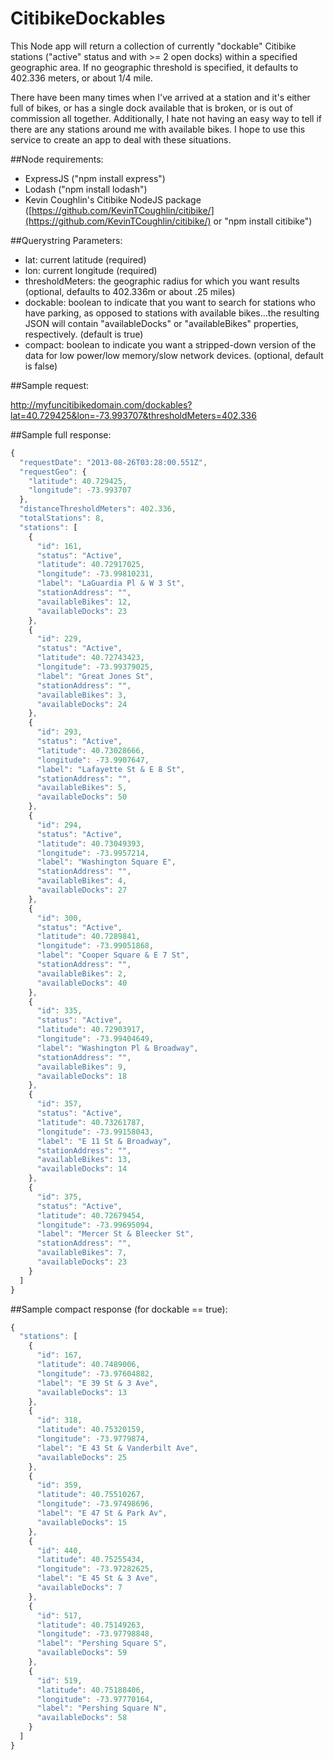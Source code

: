 CitibikeDockables
=================

This Node app will return a collection of currently "dockable" Citibike stations ("active" status and with >= 2 open docks) within a specified geographic area.  If no geographic threshold is specified, it defaults to 402.336 meters, or about 1/4 mile.

There have been many times when I've arrived at a station and it's either full of bikes, or has a single dock available that is broken, or is out of commission all together.  Additionally, I hate not having an easy way to tell if there are any stations around me with available bikes.  I hope to use this service to create an app to deal with these situations.

##Node requirements:

- ExpressJS ("npm install express")
- Lodash ("npm install lodash")
- Kevin Coughlin's Citibike NodeJS package ([https://github.com/KevinTCoughlin/citibike/](https://github.com/KevinTCoughlin/citibike/) or "npm install citibike")

##Querystring Parameters:
- lat: current latitude (required)
- lon: current longitude (required)
- thresholdMeters: the geographic radius for which you want results (optional, defaults to 402.336m or about .25 miles)  
- dockable: boolean to indicate that you want to search for stations who have parking, as opposed to stations with available bikes...the resulting JSON will contain "availableDocks" or "availableBikes" properties, respectively. (default is true)
- compact: boolean to indicate you want a stripped-down version of the data for low power/low memory/slow network devices. (optional, default is false)

##Sample request:

http://myfuncitibikedomain.com/dockables?lat=40.729425&lon=-73.993707&thresholdMeters=402.336

##Sample full response:

```javascript
{
  "requestDate": "2013-08-26T03:28:00.551Z",
  "requestGeo": {
    "latitude": 40.729425,
    "longitude": -73.993707
  },
  "distanceThresholdMeters": 402.336,
  "totalStations": 8,
  "stations": [
    {
      "id": 161,
      "status": "Active",
      "latitude": 40.72917025,
      "longitude": -73.99810231,
      "label": "LaGuardia Pl & W 3 St",
      "stationAddress": "",
      "availableBikes": 12,
      "availableDocks": 23
    },
    {
      "id": 229,
      "status": "Active",
      "latitude": 40.72743423,
      "longitude": -73.99379025,
      "label": "Great Jones St",
      "stationAddress": "",
      "availableBikes": 3,
      "availableDocks": 24
    },
    {
      "id": 293,
      "status": "Active",
      "latitude": 40.73028666,
      "longitude": -73.9907647,
      "label": "Lafayette St & E 8 St",
      "stationAddress": "",
      "availableBikes": 5,
      "availableDocks": 50
    },
    {
      "id": 294,
      "status": "Active",
      "latitude": 40.73049393,
      "longitude": -73.9957214,
      "label": "Washington Square E",
      "stationAddress": "",
      "availableBikes": 4,
      "availableDocks": 27
    },
    {
      "id": 300,
      "status": "Active",
      "latitude": 40.7289841,
      "longitude": -73.99051868,
      "label": "Cooper Square & E 7 St",
      "stationAddress": "",
      "availableBikes": 2,
      "availableDocks": 40
    },
    {
      "id": 335,
      "status": "Active",
      "latitude": 40.72903917,
      "longitude": -73.99404649,
      "label": "Washington Pl & Broadway",
      "stationAddress": "",
      "availableBikes": 9,
      "availableDocks": 18
    },
    {
      "id": 357,
      "status": "Active",
      "latitude": 40.73261787,
      "longitude": -73.99158043,
      "label": "E 11 St & Broadway",
      "stationAddress": "",
      "availableBikes": 13,
      "availableDocks": 14
    },
    {
      "id": 375,
      "status": "Active",
      "latitude": 40.72679454,
      "longitude": -73.99695094,
      "label": "Mercer St & Bleecker St",
      "stationAddress": "",
      "availableBikes": 7,
      "availableDocks": 23
    }
  ]
}
```

##Sample compact response (for dockable == true):
```javascript
{
  "stations": [
    {
      "id": 167,
      "latitude": 40.7489006,
      "longitude": -73.97604882,
      "label": "E 39 St & 3 Ave",
      "availableDocks": 13
    },
    {
      "id": 318,
      "latitude": 40.75320159,
      "longitude": -73.9779874,
      "label": "E 43 St & Vanderbilt Ave",
      "availableDocks": 25
    },
    {
      "id": 359,
      "latitude": 40.75510267,
      "longitude": -73.97498696,
      "label": "E 47 St & Park Av",
      "availableDocks": 15
    },
    {
      "id": 440,
      "latitude": 40.75255434,
      "longitude": -73.97282625,
      "label": "E 45 St & 3 Ave",
      "availableDocks": 7
    },
    {
      "id": 517,
      "latitude": 40.75149263,
      "longitude": -73.97798848,
      "label": "Pershing Square S",
      "availableDocks": 59
    },
    {
      "id": 519,
      "latitude": 40.75188406,
      "longitude": -73.97770164,
      "label": "Pershing Square N",
      "availableDocks": 58
    }
  ]
}
```